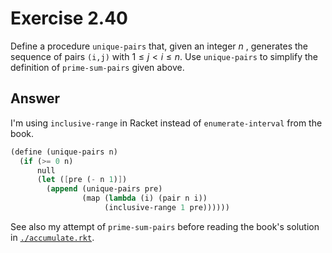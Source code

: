 # Exercise 2.40

Define a procedure `unique-pairs` that, given an integer $n$ , generates the
sequence of pairs `(i,j)` with $1 \le j \lt i \le n$. Use `unique-pairs` to
simplify the definition of `prime-sum-pairs` given above.

## Answer

I'm using `inclusive-range` in Racket instead of `enumerate-interval` from the
book.

```scheme
(define (unique-pairs n)
  (if (>= 0 n)
      null
      (let ([pre (- n 1)])
        (append (unique-pairs pre)
                (map (lambda (i) (pair n i))
                     (inclusive-range 1 pre))))))
```

See also my attempt of `prime-sum-pairs` before reading the book's solution in
[`./accumulate.rkt`](./accumulate.rkt).
